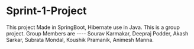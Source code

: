 # Sprint-1-Project
This project Made in SpringBoot, Hibernate use in Java.
This is a group project.
Group Members are ----  Sourav Karmakar,  Deepraj Podder,  Akash Sarkar,  Subrata Mondal,  Koushik Pramanik,  Animesh Manna.
